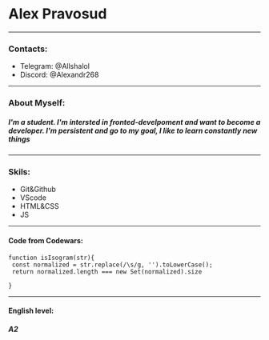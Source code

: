 # Alex Pravosud
--------------------------------
### Contacts: 
 * Telegram: @Allshalol
* Discord: @Alexandr268
--------------------------------
### About Myself:

##### I'm a student. I'm intersted in fronted-develpoment and want to become a developer. I'm persistent and go to my goal, I like to learn constantly new things
---------------------------------
### Skils:
* Git&Github
* VScode
* HTML&CSS
* JS
---------------------------------------------
#### Code from Codewars:

```
function isIsogram(str){
 const normalized = str.replace(/\s/g, '').toLowerCase();
 return normalized.length === new Set(normalized).size
  
}
```
-----------------------------------------
#### English level:
#### ***A2*** 
